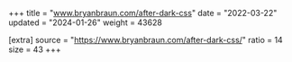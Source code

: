 +++
title = "www.bryanbraun.com/after-dark-css"
date = "2022-03-22"
updated = "2024-01-26"
weight = 43628

[extra]
source = "https://www.bryanbraun.com/after-dark-css/"
ratio = 14
size = 43
+++
